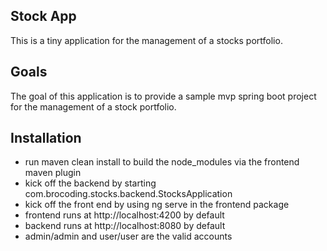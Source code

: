 ## Stock App

This is a tiny application for the management of a stocks portfolio.

## Goals

The goal of this application is to provide a sample mvp spring boot project for the management of a stock portfolio.

## Installation
- run maven clean install to build the node_modules via the frontend maven plugin
- kick off the backend by starting com.brocoding.stocks.backend.StocksApplication
- kick off the front end by using ng serve in the frontend package
- frontend runs at http://localhost:4200 by default
- backend runs at http://localhost:8080 by default
- admin/admin and user/user are the valid accounts
